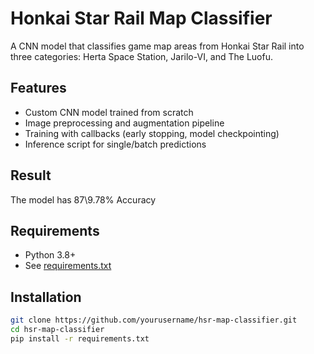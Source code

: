 # Honkai Star Rail Map Classifier

A CNN model that classifies game map areas from Honkai Star Rail into three categories: Herta Space Station, Jarilo-VI, and The Luofu.

## Features
- Custom CNN model trained from scratch
- Image preprocessing and augmentation pipeline
- Training with callbacks (early stopping, model checkpointing)
- Inference script for single/batch predictions

## Result
The model has 87\9.78% Accuracy

## Requirements
- Python 3.8+
- See [requirements.txt](requirements.txt)

## Installation
```bash
git clone https://github.com/yourusername/hsr-map-classifier.git
cd hsr-map-classifier
pip install -r requirements.txt